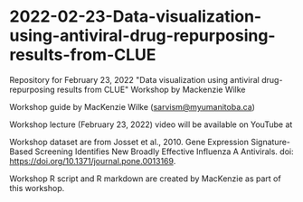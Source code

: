 # 2022-02-23-Data-visualization-using-antiviral-drug-repurposing-results-from-CLUE
Repository for February 23, 2022 "Data visualization using antiviral drug-repurposing results from CLUE" Workshop by Mackenzie Wilke

Workshop guide by MacKenzie Wilke (sarvism@myumanitoba.ca)

Workshop lecture (February 23, 2022) video will be available on YouTube at 

Workshop dataset are from Josset et al., 2010. Gene Expression Signature-Based Screening Identifies New Broadly Effective Influenza A Antivirals. doi: https://doi.org/10.1371/journal.pone.0013169.

Workshop R script and R markdown are created by MacKenzie as part of this workshop.
